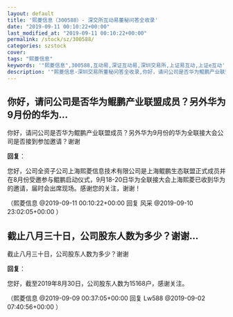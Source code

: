 ```yaml
---
layout: default
title: '熙菱信息（300588）- 深交所互动易董秘问答全收录'
date: "2019-09-11 00:10:22+00:00"
last_modified_at: "2019-09-11 00:10:22+00:00"
permalink: /stock/sz/300588/
categories: szstock
cover: 
tags: "熙菱信息"
keywords: '"熙菱信息",300588,互动易,深证互动易,深圳交易所,上证易互动,上证e互动'
description: '"熙菱信息-深圳交易所董秘问答全收录,你好，请问公司是否华为鲲鹏产业联盟成员？另外华为9月份的华为全联接大会公司是否接到参加邀请？谢谢"'
---
```


## 你好，请问公司是否华为鲲鹏产业联盟成员？另外华为9月份的华为...

你好，请问公司是否华为鲲鹏产业联盟成员？另外华为9月份的华为全联接大会公司是否接到参加邀请？谢谢

**回复**：

您好，公司全资子公司上海熙菱信息技术有限公司是上海鲲鹏生态联盟正式成员并在8月份受邀参与鲲鹏启动仪式，9月18-20日华为全联接大会上海熙菱已收到华为的邀请，届时会出席现场。感谢您的关注，谢谢！ 

（熙菱信息  @2019-09-11 00:10:22+00:00 回复 风采  @2019-09-10 23:02:05+00:00 ）

## 截止八月三十日，公司股东人数为多少？谢谢...

截止八月三十日，公司股东人数为多少？谢谢

**回复**：

您好，截至2019年8月30日，公司股东人数为15168户，感谢关注。 

（熙菱信息  @2019-09-09 00:37:05+00:00 回复 Lw588  @2019-09-02 07:40:56+00:00 ）

